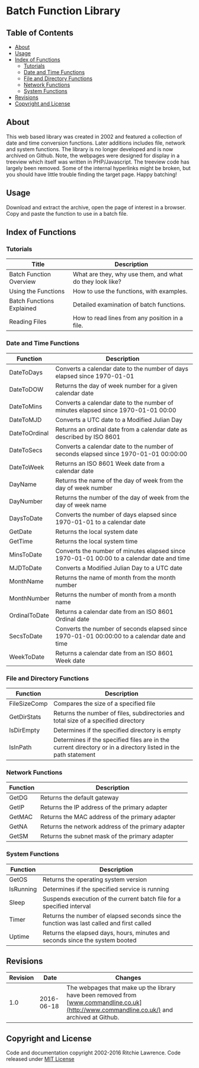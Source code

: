 # Batch Function Library

## Table of Contents

* [About](#about)
* [Usage](#usage)
* [Index of Functions](#index-of-functions)
  - [Tutorials](#tutorials)
  - [Date and Time Functions](#date-and-time-functions)
  - [File and Directory Functions](#file-and-directory-functions)
  - [Network Functions](#network-functions)
  - [System Functions](#system-functions)
* [Revisions](#revisions)
* [Copyright and License](#copyright-and-license)

## About<a name="about"></a>

This web based library was created in 2002 and featured a collection of date and time conversion functions. Later additions includes file, network and system functions. The library is no longer developed and is now archived on Github. Note, the webpages were designed for display in a treeview which itself was written in PHP/Javascript. The treeview code has largely been removed. Some of the internal hyperlinks might be broken, but you should have little trouble finding the target page. Happy batching!

## Usage<a name="usage"></a>

Download and extract the archive, open the page of interest in a browser. Copy and paste the function to use in a batch file.

## Index of Functions<a name="index-of-functions"></a>

### Tutorials<a name="tutorials"></a>

Title | Description
---|---
Batch Function Overview | What are they, why use them, and what do they look like?
Using the Functions | How to use the functions, with examples.
Batch Functions Explained | Detailed examination of batch functions.
Reading Files | How to read lines from any position in a file.

### Date and Time Functions<a name="date-and-time-functions"></a>

Function | Description
---|---
DateToDays | Converts a calendar date to the number of days elapsed since 1970-01-01
DateToDOW | Returns the day of week number for a given calendar date
DateToMins | Converts a calendar date to the number of minutes elapsed since 1970-01-01 00:00
DateToMJD | Converts a UTC date to a Modified Julian Day
DateToOrdinal | Returns an ordinal date from a calendar date as described by ISO 8601
DateToSecs | Converts a calendar date to the number of seconds elapsed since 1970-01-01 00:00:00
DateToWeek | Returns an ISO 8601 Week date from a calendar date
DayName | Returns the name of the day of week from the day of week number
DayNumber | Returns the number of the day of week from the day of week name
DaysToDate | Converts the number of days elapsed since 1970-01-01 to a calendar date
GetDate | Returns the local system date
GetTime | Returns the local system time
MinsToDate | Converts the number of minutes elapsed since 1970-01-01 00:00 to a calendar date and time
MJDToDate | Converts a Modified Julian Day to a UTC date
MonthName | Returns the name of month from the month number
MonthNumber | Returns the number of month from a month name
OrdinalToDate | Returns a calendar date from an ISO 8601 Ordinal date
SecsToDate | Converts the number of seconds elapsed since 1970-01-01 00:00:00 to a calendar date and time
WeekToDate | Returns a calendar date from an ISO 8601 Week date

### File and Directory Functions<a name="file-and-directory-functions"></a>

Function | Description
---|---
FileSizeComp | Compares the size of a specified file
GetDirStats | Returns the number of files, subdirectories and total size of a specified directory
IsDirEmpty | Determines if the specified directory is empty
IsInPath | Determines if the specified files are in the current directory or in a directory listed in the path statement

### Network Functions<a name="network-functions"></a>

Function | Description
---|---
GetDG | Returns the default gateway
GetIP | Returns the IP address of the primary adapter
GetMAC | Returns the MAC address of the primary adapter
GetNA | Returns the network address of the primary adapter
GetSM | Returns the subnet mask of the primary adapter

### System Functions<a name="system-functions"></a>

Function | Description
---|---
GetOS | Returns the operating system version
IsRunning | Determines if the specified service is running
Sleep | Suspends execution of the current batch file for a specified interval
Timer | Returns the number of elapsed seconds since the function was last called and first called
Uptime | Returns the elapsed days, hours, minutes and seconds since the system booted

## Revisions<a name="revisions"></a>

Revision | Date | Changes
---|---|---
1.0 | 2016-06-18 | The webpages that make up the library have been removed from [www.commandline.co.uk](http://www.commandline.co.uk/) and archived at Github.

## Copyright and License<a name="copyright-and-license"></a>

Code and documentation copyright 2002-2016 Ritchie Lawrence. Code released under [MIT License](https://github.com/ritchielawrence/mtee/blob/master/LICENSE.txt)
